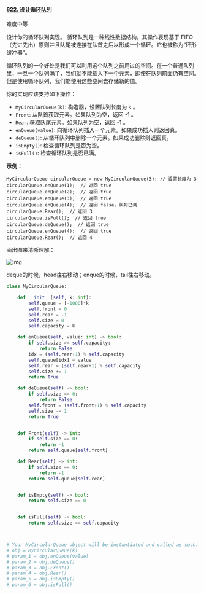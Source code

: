 #### [622. 设计循环队列](https://leetcode-cn.com/problems/design-circular-queue/)

难度中等

设计你的循环队列实现。 循环队列是一种线性数据结构，其操作表现基于 FIFO（先进先出）原则并且队尾被连接在队首之后以形成一个循环。它也被称为“环形缓冲器”。

循环队列的一个好处是我们可以利用这个队列之前用过的空间。在一个普通队列里，一旦一个队列满了，我们就不能插入下一个元素，即使在队列前面仍有空间。但是使用循环队列，我们能使用这些空间去存储新的值。

你的实现应该支持如下操作：

- `MyCircularQueue(k)`: 构造器，设置队列长度为 k 。
- `Front`: 从队首获取元素。如果队列为空，返回 -1 。
- `Rear`: 获取队尾元素。如果队列为空，返回 -1 。
- `enQueue(value)`: 向循环队列插入一个元素。如果成功插入则返回真。
- `deQueue()`: 从循环队列中删除一个元素。如果成功删除则返回真。
- `isEmpty()`: 检查循环队列是否为空。
- `isFull()`: 检查循环队列是否已满。

 

**示例：**

```
MyCircularQueue circularQueue = new MyCircularQueue(3); // 设置长度为 3
circularQueue.enQueue(1);  // 返回 true
circularQueue.enQueue(2);  // 返回 true
circularQueue.enQueue(3);  // 返回 true
circularQueue.enQueue(4);  // 返回 false，队列已满
circularQueue.Rear();  // 返回 3
circularQueue.isFull();  // 返回 true
circularQueue.deQueue();  // 返回 true
circularQueue.enQueue(4);  // 返回 true
circularQueue.Rear();  // 返回 4
```

画出图来清晰理解：

![img](https://pic1.zhimg.com/80/v2-0f845fb1385725c790e427d839ec268a_1440w.png)

deque的时候，head往右移动；enque的时候，tail往右移动。

```python
class MyCircularQueue:

    def __init__(self, k: int):
        self.queue = [-1000]*k
        self.front = 0 
        self.rear = -1
        self.size = 0
        self.capacity = k

    def enQueue(self, value: int) -> bool:
        if self.size >= self.capacity:
            return False
        idx = (self.rear+1) % self.capacity
        self.queue[idx] = value
        self.rear = (self.rear+1) % self.capacity
        self.size += 1
        return True

    def deQueue(self) -> bool:
        if self.size == 0:
            return False
        self.front = (self.front+1) % self.capacity
        self.size -= 1
        return True


    def Front(self) -> int:
        if self.size == 0:
            return -1
        return self.queue[self.front]

    def Rear(self) -> int:
        if self.size == 0:
            return -1
        return self.queue[self.rear]


    def isEmpty(self) -> bool:
        return self.size == 0


    def isFull(self) -> bool:
        return self.size == self.capacity



# Your MyCircularQueue object will be instantiated and called as such:
# obj = MyCircularQueue(k)
# param_1 = obj.enQueue(value)
# param_2 = obj.deQueue()
# param_3 = obj.Front()
# param_4 = obj.Rear()
# param_5 = obj.isEmpty()
# param_6 = obj.isFull()
```

